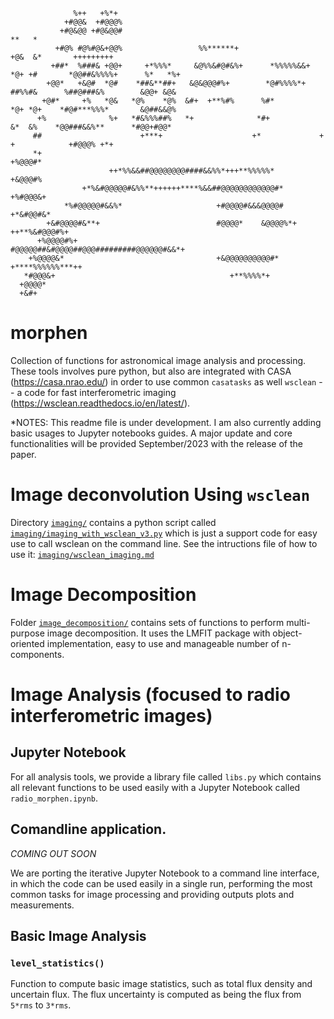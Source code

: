 ```
              %++   +%*+
            +#@@&  +#@@@%
           +#@&@@ +#@&@@#                                              **   *
          +#@% #@%#@&+@@%                 %%******+                   +@&  &*       +++++++++
         +##*  %###& +@@+     +*%%%*     &@%%&#@#&%+      *%%%%%&&+   *@+ +#       *@@##&%%%%+      %*   *%+
        +@@*   +&@#  *@#    *##&**##+   &@&@@@#%+        *@#%%%%*+    ##%%#&      %##@###&%        &@@+ &@&
       +@#*     +%   *@&   *@%    *@%  &#+  +**%#%      %#*          *@+ *@+    *#@#***%%%*       &@##&&@%
      +%              %+   *#&%%%##%   *+              *#+           &*  &%    *@@###&&%**      *#@@+#@@*
     ##                      +***+                    +*             +           +            +#@@@% +*+
     *+                                                                                     +%@@@#*
                      ++*%%&&##@@@@@@@@####&&%%*+++**%%%%%*                               +&@@@#%
                +*%&#@@@@@#&%%**++++++****%&&##@@@@@@@@@@@@#*                          +%#@@@&+
            *%#@@@@@#&&%*                     +#@@@@#&&&@@@@#                      +*&#@@#&*
        +&#@@@@#&**+                          #@@@@*    &@@@@%*+            ++**%&#@@@#%+
      +%@@@@#%+                               #@@@@@##&#@@@@##@@@#########@@@@@@#&&*+
    +%@@@@&*                                  +&@@@@@@@@@@#*   +****%%%%%%***++
   *#@@@&+                                       +**%%%%*+
  +@@@@*
  +&#+
```


# morphen
Collection of functions for astronomical image analysis and processing. 
These tools involves pure python, but also are integrated with CASA 
(https://casa.nrao.edu/) in order to use common `casatasks` as well `wsclean` -- a 
code for fast interferometric imaging (https://wsclean.readthedocs.io/en/latest/).

*NOTES: This readme file is under development. I am also currently adding basic usages 
to Jupyter notebooks guides. A major update and core functionalities will be provided 
September/2023 with the release of the paper.

# Image deconvolution Using `wsclean`
Directory [```imaging/```](imaging/) contains a python script called 
[```imaging/imaging_with_wsclean_v3.py```](imaging/imaging_with_wsclean_v3.py) which is just a support code for easy use to call wsclean on the command line. 
See the intructions file of how to use it: [```imaging/wsclean_imaging.md```](imaging/wsclean_imaging.md)


# Image Decomposition
Folder [```image_decomposition/```](image_decomposition/) contains sets of functions to perform multi-purpose image decomposition. It uses the LMFIT package with object-oriented implementation, easy to use and manageable number of n-components. 

# Image Analysis (focused to radio interferometric images)
## Jupyter Notebook
For all analysis tools, we provide a library file called `libs.py` which contains all relevant functions to be used easily with a Jupyter Notebook called `radio_morphen.ipynb`.
## Comandline application.
*COMING OUT SOON* 

We are porting the iterative Jupyter Notebook to a command line interface, 
in which the code can be used easily in a single run, 
performing the most common tasks for image processing and providing 
outputs plots and measurements.


## Basic Image Analysis
### `level_statistics()`
Function to compute basic image statistics, such as total flux density and
uncertain flux. The flux uncertainty is computed as being the flux from 
 `5*rms` to `3*rms`.   





 







